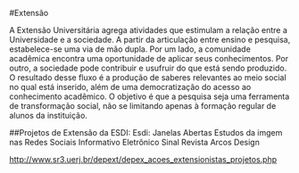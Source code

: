 <!--
---
title: Extensão
-->
#Extensão

A Extensão Universitária agrega atividades que estimulam a relação entre a Universidade e a sociedade. A partir da articulação entre ensino e pesquisa, estabelece-se uma via de mão dupla. Por um lado, a comunidade acadêmica encontra uma oportunidade de aplicar seus conhecimentos. Por outro, a sociedade pode contribuir e usufruir do que está sendo produzido. 
O resultado desse fluxo é a produção de saberes relevantes ao meio social no qual está inserido, além de uma democratização do acesso ao conhecimento acadêmico. O objetivo é que a pesquisa seja uma ferramenta de transformação social, não se limitando apenas à formação regular de alunos da instituição.

##Projetos de Extensão da ESDI:
Esdi: Janelas Abertas
Estudos da imgem nas Redes Sociais
Informativo Eletrônico Sinal
Revista Arcos Design

http://www.sr3.uerj.br/depext/depex_acoes_extensionistas_projetos.php
